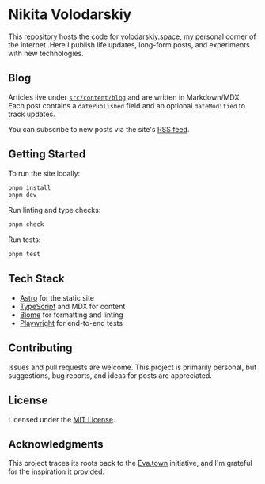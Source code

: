 # Nikita Volodarskiy

This repository hosts the code for [volodarskiy.space](https://nickwatsonman.github.io/volodarskiy-space), my personal corner of the internet. Here I publish life updates, long-form posts, and experiments with new technologies.


## Blog

Articles live under [`src/content/blog`](src/content/blog) and are written in Markdown/MDX. Each post contains a `datePublished` field and an optional `dateModified` to track updates.

You can subscribe to new posts via the site's [RSS feed](https://nickwatsonman.github.io/volodarskiy-space/rss.xml).

## Getting Started

To run the site locally:

```bash
pnpm install
pnpm dev
```

Run linting and type checks:

```bash
pnpm check
```

Run tests:

```bash
pnpm test
```

## Tech Stack

- [Astro](https://astro.build) for the static site
- [TypeScript](https://www.typescriptlang.org/) and MDX for content
- [Biome](https://biomejs.dev/) for formatting and linting
- [Playwright](https://playwright.dev/) for end-to-end tests

## Contributing

Issues and pull requests are welcome. This project is primarily personal, but suggestions, bug reports, and ideas for posts are appreciated.

## License

Licensed under the [MIT License](LICENSE).

## Acknowledgments

This project traces its roots back to the [Eva.town](https://eva.town) initiative, and I'm grateful for the inspiration it provided.

